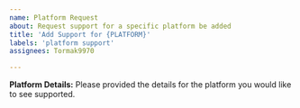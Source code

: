 ```yaml
---
name: Platform Request
about: Request support for a specific platform be added
title: 'Add Support for {PLATFORM}'
labels: 'platform support'
assignees: Tormak9970

---
```


**Platform Details:**
Please provided the details for the platform you would like to see supported.
